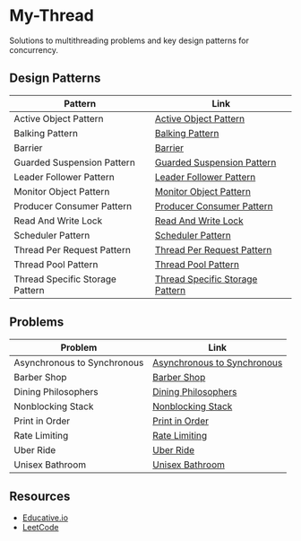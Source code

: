 # My-Thread
Solutions to multithreading problems and key design patterns for concurrency.

## Design Patterns

| Pattern                   | Link                                                                                                 |
|---------------------------|------------------------------------------------------------------------------------------------------|
| Active Object Pattern    | [Active Object Pattern](https://github.com/pawanpk87/My-Thread/tree/main/Design%20Patterns/ActiveObjectPattern) |
| Balking Pattern           | [Balking Pattern](https://github.com/pawanpk87/My-Thread/tree/main/Design%20Patterns/BalkingPattern)           |
| Barrier                   | [Barrier](https://github.com/pawanpk87/My-Thread/tree/main/Design%20Patterns/Barrier)                       |
| Guarded Suspension Pattern| [Guarded Suspension Pattern](https://github.com/pawanpk87/My-Thread/tree/main/Design%20Patterns/GuardedSuspensionPattern) |
| Leader Follower Pattern   | [Leader Follower Pattern](https://github.com/pawanpk87/My-Thread/tree/main/Design%20Patterns/LeaderFollowerPattern) |
| Monitor Object Pattern    | [Monitor Object Pattern](https://github.com/pawanpk87/My-Thread/tree/main/Design%20Patterns/MonitorObjectPattern) |
| Producer Consumer Pattern | [Producer Consumer Pattern](https://github.com/pawanpk87/My-Thread/tree/main/Design%20Patterns/Producer%20Consumer%20Pattern) |
| Read And Write Lock       | [Read And Write Lock](https://github.com/pawanpk87/My-Thread/tree/main/Design%20Patterns/ReadAndWriteLock) |
| Scheduler Pattern         | [Scheduler Pattern](https://github.com/pawanpk87/My-Thread/tree/main/Design%20Patterns/SchedulerPattern) |
| Thread Per Request Pattern| [Thread Per Request Pattern](https://github.com/pawanpk87/My-Thread/tree/main/Design%20Patterns/ThreadPerRequestPattern) |
| Thread Pool Pattern       | [Thread Pool Pattern](https://github.com/pawanpk87/My-Thread/tree/main/Design%20Patterns/ThreadPoolPattern) |
| Thread Specific Storage Pattern | [Thread Specific Storage Pattern](https://github.com/pawanpk87/My-Thread/tree/main/Design%20Patterns/ThreadSpecificStoragePattern) |

## Problems

| Problem                   | Link                                                                                                 |
|---------------------------|------------------------------------------------------------------------------------------------------|
| Asynchronous to Synchronous | [Asynchronous to Synchronous](https://github.com/pawanpk87/My-Thread/tree/main/Problems/Asynchronous%20to%20Synchronous) |
| Barber Shop               | [Barber Shop](https://github.com/pawanpk87/My-Thread/tree/main/Problems/Barber%20Shop)               |
| Dining Philosophers       | [Dining Philosophers](https://github.com/pawanpk87/My-Thread/tree/main/Problems/Dining%20Philosophers) |
| Nonblocking Stack         | [Nonblocking Stack](https://github.com/pawanpk87/My-Thread/tree/main/Problems/Nonblocking%20Stack) |
| Print in Order            | [Print in Order](https://github.com/pawanpk87/My-Thread/tree/main/Problems/Print%20in%20Order) |
| Rate Limiting             | [Rate Limiting](https://github.com/pawanpk87/My-Thread/tree/main/Problems/Rate%20Limiting) |
| Uber Ride                 | [Uber Ride](https://github.com/pawanpk87/My-Thread/tree/main/Problems/Uber%20Ride) |
| Unisex Bathroom           | [Unisex Bathroom](https://github.com/pawanpk87/My-Thread/tree/main/Problems/Unisex%20Bathroom) |

## Resources

- [Educative.io](https://educative.io)
- [LeetCode](https://leetcode.com)
